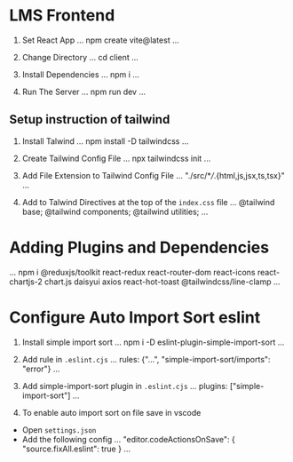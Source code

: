 # LMS Frontend

1. Set React App
   ...
   npm create vite@latest
   ...

2. Change Directory
   ...
   cd client
   ...

3. Install Dependencies
   ...
   npm i
   ...

4. Run The Server
   ...
   npm run dev
   ...

## Setup instruction of tailwind

1. Install Talwind
   ...
   npm install -D tailwindcss
   ...

2. Create Tailwind Config File
   ...
   npx tailwindcss init
   ...

3. Add File Extension to Tailwind Config File
   ...
   "./src/\*_/_.{html,js,jsx,ts,tsx}"
   ...

4. Add to Talwind Directives at the top of the `index.css` file
   ...
   @tailwind base;
   @tailwind components;
   @tailwind utilities;
   ...

# Adding Plugins and Dependencies

...
npm i @reduxjs/toolkit react-redux react-router-dom react-icons react-chartjs-2 chart.js daisyui axios react-hot-toast @tailwindcss/line-clamp
...

# Configure Auto Import Sort eslint

1. Install simple import sort
   ...
   npm i -D eslint-plugin-simple-import-sort
   ...

2. Add rule in `.eslint.cjs`
   ...
   rules: {"...", "simple-import-sort/imports": "error"}
   ...

3. Add simple-import-sort plugin in `.eslint.cjs`
   ...
   plugins: ["simple-import-sort"]
   ...

4. To enable auto import sort on file save in vscode

- Open `settings.json`
- Add the following config
  ...
  "editor.codeActionsOnSave": {
  "source.fixAll.eslint": true
  }
  ...
